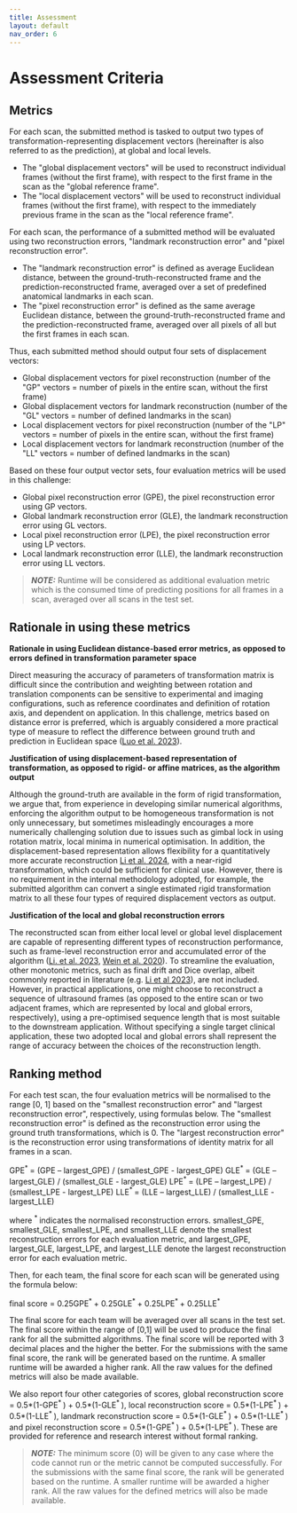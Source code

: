 ```yaml
---
title: Assessment
layout: default
nav_order: 6
---
```


# Assessment Criteria

## Metrics

For each scan, the submitted method is tasked to output two types of transformation-representing displacement vectors (hereinafter is also referred to as the prediction), at global and local levels.
- The "global displacement vectors" will be used to reconstruct individual frames (without the first frame), with respect to the first frame in the scan as the "global reference frame".
- The "local displacement vectors" will be used to reconstruct individual frames (without the first frame), with respect to the immediately previous frame in the scan as the "local reference frame".

For each scan, the performance of a submitted method will be evaluated using two reconstruction errors, "landmark reconstruction error" and "pixel reconstruction error".
- The "landmark reconstruction error" is defined as average Euclidean distance, between the
ground-truth-reconstructed frame and the prediction-reconstructed frame, averaged over a set of predefined anatomical landmarks in each scan.
- The "pixel reconstruction error" is defined as the same average Euclidean distance, between the
ground-truth-reconstructed frame and the prediction-reconstructed frame, averaged over all pixels of all but the first frames in each scan.

Thus, each submitted method should output four sets of displacement vectors:
- Global displacement vectors for pixel reconstruction (number of the "GP" vectors = number of pixels in the entire scan, without the first frame)
- Global displacement vectors for landmark reconstruction (number of the "GL" vectors = number of defined landmarks in the scan)
- Local displacement vectors for pixel reconstruction (number of the "LP" vectors = number of pixels in the entire scan, without the first frame)
- Local displacement vectors for landmark reconstruction (number of the "LL" vectors = number of defined landmarks in the scan)

Based on these four output vector sets, four evaluation metrics will be used in this challenge:
- Global pixel reconstruction error (GPE), the pixel reconstruction error using GP vectors.
- Global landmark reconstruction error (GLE), the landmark reconstruction error using GL vectors.
- Local pixel reconstruction error (LPE), the pixel reconstruction error using LP vectors.
- Local landmark reconstruction error (LLE), the landmark reconstruction error using LL vectors.
 
> **_NOTE:_** Runtime will be considered as additional evaluation metric which is the consumed time of predicting positions for all frames in a scan, averaged over all scans in the test set.

## Rationale in using these metrics

**Rationale in using Euclidean distance-based error metrics, as opposed to errors defined in transformation parameter space**

Direct measuring the accuracy of parameters of transformation matrix is difficult since the
contribution and weighting between rotation and translation components can be sensitive to experimental and imaging configurations, such as reference coordinates and definition of rotation axis, and dependent on application. In this challenge, metrics based on distance error is preferred, which is arguably considered a more practical type of measure to reflect the difference between ground truth and prediction in Euclidean space (<a href="https://doi.org/10.1016/j.media.2023.102810" target="_blank">Luo et al. 2023</a>).

**Justification of using displacement-based representation of transformation, as opposed to rigid- or affine matrices, as the algorithm output**

Although the ground-truth are available in the form of rigid transformation, we
argue that, from experience in developing similar numerical algorithms, enforcing the algorithm output to be homogeneous transformation is not only unnecessary, but sometimes misleadingly encourages a more
numerically challenging solution due to issues such as gimbal lock in using rotation matrix, local minima in numerical optimisation. In addition, the displacement-based representation allows flexibility for a quantitatively more accurate reconstruction <a href="https://link.springer.com/chapter/10.1007/978-3-031-72083-3_64" target="_blank">Li et al. 2024</a>, with a near-rigid transformation, which could be sufficient for clinical use. However, there is no requirement in the internal methodology adopted, for example, the submitted algorithm can convert a single estimated rigid transformation matrix to all these four types of required displacement vectors as output.

**Justification of the local and global reconstruction errors**

The reconstructed scan from either local level or global level displacement are capable of representing different types of reconstruction performance, such as frame-level reconstruction error and accumulated error of the algorithm (<a href="https://doi.org/10.1109/TBME.2023.3325551" target="_blank">Li. et al. 2023</a>, <a href="https://link.springer.com/chapter/10.1007/978-3-030-59716-0_49" target="_blank">Wein et al. 2020</a>). To streamline the evaluation, other monotonic metrics, such as final drift and Dice overlap, albeit commonly reported in literature (e.g. <a href="https://doi.org/10.1109/TBME.2023.3325551" target="_blank">Li et al 2023</a>), are not included. However, in practical applications, one might choose to reconstruct a sequence of ultrasound frames (as opposed to the entire scan or two adjacent frames, which are represented by local and global errors, respectively), using a pre-optimised sequence length that is most suitable to the downstream application. Without specifying a single target clinical application, these two adopted local and global errors shall represent the range of accuracy between the choices of the reconstruction length.



## Ranking method

For each test scan, the four evaluation metrics will be normalised to the range [0, 1] based on the "smallest reconstruction error" and "largest reconstruction error", respectively, using formulas below. The "smallest reconstruction error" is defined as the reconstruction error using the ground truth transformations, which is 0. The "largest reconstruction error" is the reconstruction error using transformations of identity matrix for all frames in a scan.

GPE<sup>* </sup> = (GPE – largest_GPE) / (smallest_GPE - largest_GPE)
GLE<sup>* </sup> = (GLE – largest_GLE) / (smallest_GLE - largest_GLE)
LPE<sup>* </sup> = (LPE – largest_LPE) / (smallest_LPE - largest_LPE)
LLE<sup>* </sup> = (LLE – largest_LLE) / (smallest_LLE - largest_LLE)

where <sup>* </sup> indicates the normalised reconstruction errors. smallest_GPE, smallest_GLE, smallest_LPE, and smallest_LLE denote the smallest reconstruction errors for each evaluation metric, and largest_GPE, largest_GLE, largest_LPE, and largest_LLE denote the largest reconstruction error for each evaluation metric.

Then, for each team, the final score for each scan will be generated using the formula below:

final score = 0.25GPE<sup>* </sup> + 0.25GLE<sup>* </sup> + 0.25LPE<sup>* </sup> + 0.25LLE<sup>* </sup>

The final score for each team will be averaged over all scans in the test set. The final score within the range of [0,1] will be used to produce the final rank for all the submitted algorithms. The final score will be reported with 3 decimal places and the higher the better. For the submissions with the same final score, the rank will be generated based on the runtime. A smaller runtime will be awarded a higher rank. All the raw values for the defined metrics will also be made available.

We also report four other categories of scores, global reconstruction score = 0.5*(1-GPE<sup>* </sup>) + 0.5*(1-GLE<sup>* </sup>), local reconstruction score = 0.5*(1-LPE<sup>* </sup>) + 0.5*(1-LLE<sup>* </sup>), landmark reconstruction score = 0.5*(1-GLE<sup>* </sup>) + 0.5*(1-LLE<sup>* </sup>) and pixel reconstruction score = 0.5*(1-GPE<sup>* </sup>) + 0.5*(1-LPE<sup>* </sup>). These are provided for reference and research interest without formal ranking.

> **_NOTE:_** The minimum score (0) will be given to any case where the code cannot run or the metric cannot be computed successfully. For the submissions with the same final score, the rank will be generated based on the runtime. A smaller runtime will be awarded a higher rank. All the raw values for the defined metrics will also be made available.

<!-- A maximum runtime will be imposed for challenge submissions, benchmarked as the speed of our baseline methods, to encourage usability in the clinical applications.  -->


